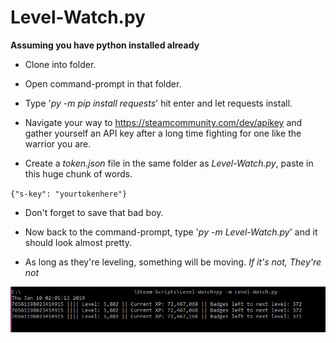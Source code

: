 # Level-Watch.py

**Assuming you have python installed already**
* Clone into folder.

* Open command-prompt in that folder.

* Type '*py -m pip install requests*' hit enter and let requests install.

* Navigate your way to https://steamcommunity.com/dev/apikey and gather yourself 
an API key after a long time fighting for one like the warrior you are.

* Create a *token.json* file in the same folder as *Level-Watch.py*,
paste in this huge chunk of words.

`{"s-key": "yourtokenhere"}`
 
* Don't forget to save that bad boy.

* Now back to the command-prompt, type '*py -m Level-Watch.py*' and it should look
almost pretty.

* As long as they're leveling, something will be moving. *If it's not, They're not*

![example of something working nice](example.png)